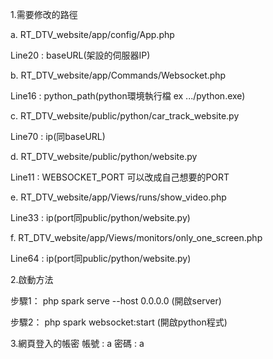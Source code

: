 1.需要修改的路徑

a. RT_DTV_website/app/config/App.php

Line20 : baseURL(架設的伺服器IP)

b. RT_DTV_website/app/Commands/Websocket.php

Line16 : python_path(python環境執行檔 ex .../python.exe)

c. RT_DTV_website/public/python/car_track_website.py

Line70 : ip(同baseURL)

d. RT_DTV_website/public/python/website.py

Line11 : WEBSOCKET_PORT 可以改成自己想要的PORT

e. RT_DTV_website/app/Views/runs/show_video.php

Line33 : ip(port同public/python/website.py)

f. RT_DTV_website/app/Views/monitors/only_one_screen.php

Line64 : ip(port同public/python/website.py)




2.啟動方法

步驟1： php spark serve --host 0.0.0.0 (開啟server) 

步驟2： php spark websocket:start (開啟python程式)

3.網頁登入的帳密
帳號 : a
密碼 : a

